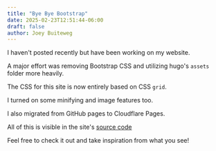 ```yaml
---
title: "Bye Bye Bootstrap"
date: 2025-02-23T12:51:44-06:00
draft: false
author: Joey Buiteweg
---
```


I haven't posted recently but have been working on my website.

A major effort was removing Bootstrap CSS and utilizing hugo's `assets` folder more heavily.

The CSS for this site is now entirely based on CSS `grid`. 

I turned on some minifying and image features too.

I also migrated from GitHub pages to Cloudflare Pages.

All of this is visible in the site's [source code](https://github.com/joebb97/joebb-website-source)

Feel free to check it out and take inspiration from what you see!